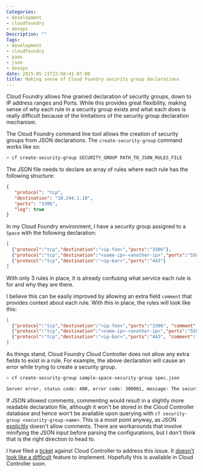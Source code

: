 ```yaml
---
Categories:
- development
- cloudfoundry
- devops
Description: ""
Tags:
- development
- cloudfoundry
- paas
- json
- devops
date: 2015-05-21T22:58:41-07:00
title: Making sense of Cloud Foundry security group declarations
---
```

Cloud Foundry allows fine grained declaration of security groups, down to IP address ranges and Ports. While this provides great flexibility, making sense of why each rule in a security group exists and what each does is really difficult because of the limitations of the security group declaration mechanism.

<!--more-->

The Cloud Foundry command line tool allows the creation of security groups from JSON declarations. The `create-security-group` command works like so:

```bash
> cf create-security-group SECURITY_GROUP PATH_TO_JSON_RULES_FILE
```
 The JSON file needs to declare an array of rules where each rule has the following structure:

```json
{
   "protocol": "tcp",
   "destination": "10.244.1.18",
   "ports": "3306",
   "log": true
}
```

In my Cloud Foundry environment, I have a security group assigned to a `Space` with the following declaration:

```json
[
  {"protocol":"tcp","destination":"<ip-foo>","ports":"3306"},
  {"protocol":"tcp","destination":"<some-ip>-<another-ip>","ports":"55882"},
  {"protocol":"tcp","destination":"<ip-bar>","ports":"443"}
]
```
With only 3 rules in place, it is already confusing what service each rule is for and why they are there.

I believe this can be easily improved by allowing an extra field `comment` that provides context about each rule. With this in place, the rules will look like this:

```json
[
  {"protocol":"tcp","destination":"<ip-foo>","ports":"3306", "comment": "Allow database connection to PostgreSQL at hosted-postgres-service.com"},
  {"protocol":"tcp","destination":"<some-ip>-<another-ip>","ports":"55882", "comment": "Allow logging to hosted-logging-service.com"},
  {"protocol":"tcp","destination":"<ip-bar>","ports":"443", "comment": "Allow monitoring service at hosted-monitoring-service.com"}
]
```

As things stand, Cloud Foundry Cloud Controller does not allow any extra fields to exist in a rule. For example, the above declaration will cause an error while trying to create a security group.

```bash
> cf create-security-group sample-space-security-group spec.json

Server error, status code: 400, error code: 300001, message: The security group is invalid: rules rule number 1 contains the invalid field 'comment', rules rule number 2 contains the invalid field 'comment', rules rule number 3 contains the invalid field 'comment'

```

If JSON allowed comments, commenting would result in a slightly more readable declaration file, although it won't be stored in the Cloud Controller database and hence won't be available upon querying with `cf security-group <security-group-name>`. This is a moot point anyway, as JSON [explicitly](https://plus.google.com/+DouglasCrockfordEsq/posts/RK8qyGVaGSr) doesn't allow comments. There are workarounds that involve minifying the JSON input before parsing the configurations, but I don't think that is the right direction to head to.

I have filed a [ticket](https://github.com/cloudfoundry/cloud_controller_ng/issues/382) against Cloud Controller to address this issue. It [doesn't look like a difficult](https://github.com/cloudfoundry/cloud_controller_ng/blob/cacb5563264208e920f4b7fecc7060f89b929fbb/lib/cloud_controller/rule_validator.rb#L6) feature to implement. Hopefully this is available in Cloud Controller soon.
